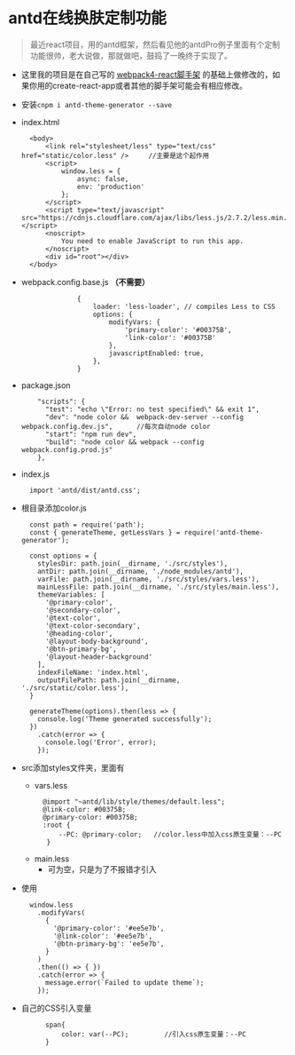 # antd在线换肤定制功能

>最近react项目，用的antd框架，然后看见他的antdPro例子里面有个定制功能很帅，老大说做，那就做吧，鼓捣了一晚终于实现了。

+ 这里我的项目是在自己写的 [webpack4-react脚手架](https://www.yangyuetao.cn/#/detail/5b24eafd365d9c28a0eee643) 的基础上做修改的，如果你用的create-react-app或者其他的脚手架可能会有相应修改。
+ 安装`cnpm i antd-theme-generator --save`
+ index.html
	<!---->
		<body>
		    <link rel="stylesheet/less" type="text/css" href="static/color.less" />     //主要是这个起作用
		    <script>
		        window.less = {
		            async: false,
		            env: 'production'
		        };
		    </script>
		    <script type="text/javascript" src="https://cdnjs.cloudflare.com/ajax/libs/less.js/2.7.2/less.min.js"></script>
		    <noscript>
		        You need to enable JavaScript to run this app.
		    </noscript>
		    <div id="root"></div>
		</body>
+ webpack.config.base.js **（不需要）**
	<!---->
	                {
	                    loader: 'less-loader', // compiles Less to CSS
	                    options: {
	                        modifyVars: {
	                            'primary-color': '#00375B',
	                            'link-color': '#00375B'
	                        },
	                        javascriptEnabled: true,
	                    },
	                }
+ package.json
	<!---->
		  "scripts": {
		    "test": "echo \"Error: no test specified\" && exit 1",
		    "dev": "node color &&  webpack-dev-server --config webpack.config.dev.js",      //每次自动node color
		    "start": "npm run dev",
		    "build": "node color && webpack --config webpack.config.prod.js"
		  },
+ index.js
	<!---->
		import 'antd/dist/antd.css';
+ 根目录添加color.js
	<!---->
		const path = require('path');
		const { generateTheme, getLessVars } = require('antd-theme-generator');
		
		const options = {
		  stylesDir: path.join(__dirname, './src/styles'),
		  antDir: path.join(__dirname, './node_modules/antd'),
		  varFile: path.join(__dirname, './src/styles/vars.less'),
		  mainLessFile: path.join(__dirname, './src/styles/main.less'),
		  themeVariables: [
		    '@primary-color',
		    '@secondary-color',
		    '@text-color',
		    '@text-color-secondary',
		    '@heading-color',
		    '@layout-body-background',
		    '@btn-primary-bg',
		    '@layout-header-background'
		  ],
		  indexFileName: 'index.html',
		  outputFilePath: path.join(__dirname, './src/static/color.less'),
		}
		
		generateTheme(options).then(less => {
		  console.log('Theme generated successfully');
		})
		  .catch(error => {
		    console.log('Error', error);
		  });
+ src添加styles文件夹，里面有
	+ vars.less
		<!---->
			@import "~antd/lib/style/themes/default.less";
			@link-color: #00375B;
			@primary-color: #00375B;
			:root { 
			    --PC: @primary-color;   //color.less中加入css原生变量：--PC
			 }
	+ main.less
		+ 可为空，只是为了不报错才引入

+ 使用
	<!---->
	    window.less
	      .modifyVars(
	        {
	          '@primary-color': '#ee5e7b',
	          '@link-color': '#ee5e7b',
			  '@btn-primary-bg': 'ee5e7b',
	        }
	      )
	      .then(() => { })
	      .catch(error => {
	        message.error(`Failed to update theme`);
	      });
+ 自己的CSS引入变量
	<!---->
		    span{
		        color: var(--PC);         //引入css原生变量：--PC
		    }